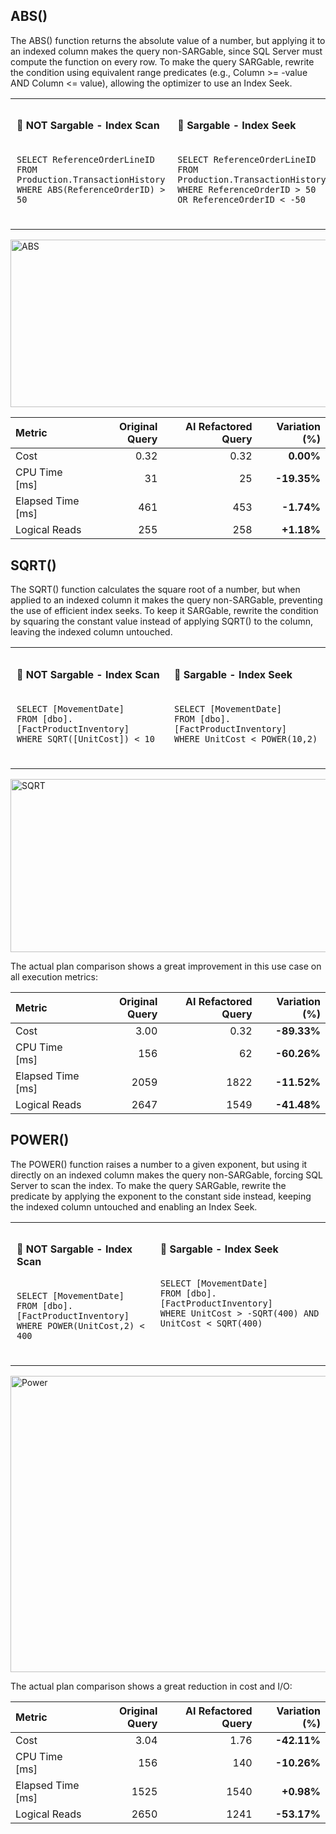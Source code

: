 ## ABS()
The ABS() function returns the absolute value of a number, but applying it to an indexed column makes the query non-SARGable, since SQL Server must compute the function on every row. To make the query SARGable, rewrite the condition using equivalent range predicates (e.g., Column >= -value AND Column <= value), allowing the optimizer to use an Index Seek.
<table>
  <tr>
    <td style="vertical-align: top; padding: 10px;">
      <h4>🔹 NOT Sargable - Index Scan</h4>
      <pre><code>
SELECT ReferenceOrderLineID
FROM Production.TransactionHistory
WHERE ABS(ReferenceOrderID) > 50
      </code></pre>
    </td>
    <td style="vertical-align: top; padding: 10px;">
      <h4>🔹 Sargable - Index Seek</h4>
      <pre><code>
SELECT ReferenceOrderLineID 
FROM Production.TransactionHistory 
WHERE ReferenceOrderID > 50 OR ReferenceOrderID < -50
      </code></pre>
    </td>
  </tr>
</table>

<div style="text-align: left;">
<img width="1561" height="268" alt="ABS" src="https://github.com/user-attachments/assets/088e19a5-2572-4481-8d9e-a14f9b7256c9" />
</div>


<small>

| Metric            | Original Query | AI Refactored Query | Variation (%) |
|:------------------|---------------:|--------------------:|--------------:|
| Cost              | 0.32           | 0.32                | **0.00%**    |
| CPU Time [ms]     | 31             | 25                  | **-19.35%**  |
| Elapsed Time [ms] | 461            | 453                 | **-1.74%**   |
| Logical Reads     | 255            | 258                 | **+1.18%**   |

</small>



## SQRT()
The SQRT() function calculates the square root of a number, but when applied to an indexed column it makes the query non-SARGable, preventing the use of efficient index seeks. To keep it SARGable, rewrite the condition by squaring the constant value instead of applying SQRT() to the column, leaving the indexed column untouched.
<table>
  <tr>
    <td style="vertical-align: top; padding: 10px;">
      <h4>🔹 NOT Sargable - Index Scan</h4>
      <pre><code>
SELECT [MovementDate] 
FROM [dbo].[FactProductInventory] 
WHERE SQRT([UnitCost]) < 10
      </code></pre>
    </td>
    <td style="vertical-align: top; padding: 10px;">
      <h4>🔹 Sargable - Index Seek</h4>
      <pre><code>
SELECT [MovementDate] 
FROM [dbo].[FactProductInventory] 
WHERE UnitCost < POWER(10,2)
      </code></pre>
    </td>
  </tr>
</table>

<div style="text-align: left;">
<img width="2108" height="277" alt="SQRT" src="https://github.com/user-attachments/assets/ae01d0f0-8a1e-4c73-b4ab-d2f1b47f6408" />
</div>

The actual plan comparison shows a great improvement in this use case on all execution metrics:
<small>

| Metric            | Original Query | AI Refactored Query | Variation (%) |
|:------------------|---------------:|--------------------:|--------------:|
| Cost              | 3.00           | 0.32                | **-89.33%**  |
| CPU Time [ms]     | 156            | 62                  | **-60.26%**  |
| Elapsed Time [ms] | 2059           | 1822                | **-11.52%**  |
| Logical Reads     | 2647           | 1549                | **-41.48%**  |

</small>



## POWER()
The POWER() function raises a number to a given exponent, but using it directly on an indexed column makes the query non-SARGable, forcing SQL Server to scan the index. To make the query SARGable, rewrite the predicate by applying the exponent to the constant side instead, keeping the indexed column untouched and enabling an Index Seek.
<table>
  <tr>
    <td style="vertical-align: top; padding: 10px;">
      <h4>🔹 NOT Sargable - Index Scan</h4>
      <pre><code>
SELECT [MovementDate] 
FROM [dbo].[FactProductInventory] 
WHERE POWER(UnitCost,2) < 400
      </code></pre>
    </td>
    <td style="vertical-align: top; padding: 10px;">
      <h4>🔹 Sargable - Index Seek</h4>
      <pre><code>
SELECT [MovementDate] 
FROM [dbo].[FactProductInventory] 
WHERE UnitCost > -SQRT(400) AND UnitCost < SQRT(400)
      </code></pre>
    </td>
  </tr>
</table>

<div style="text-align: left;">
<img width="2439" height="474" alt="Power" src="https://github.com/user-attachments/assets/a9039508-be38-453d-a4e3-61cf62b5e907" />
</div>

The actual plan comparison shows a great reduction in cost and I/O:
<small>

| Metric            | Original Query | AI Refactored Query | Variation (%) |
|:------------------|---------------:|--------------------:|--------------:|
| Cost              | 3.04           | 1.76                | **-42.11%**  |
| CPU Time [ms]     | 156            | 140                 | **-10.26%**  |
| Elapsed Time [ms] | 1525           | 1540                | **+0.98%**   |
| Logical Reads     | 2650           | 1241                | **-53.17%**  |

</small>

